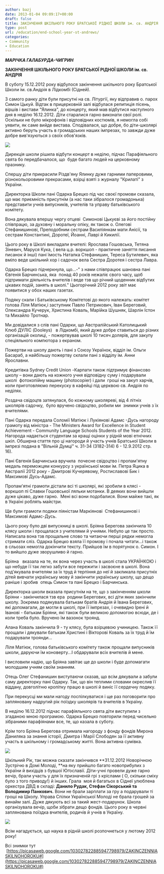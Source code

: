 ```yaml
---
author: bazj
date: 2013-01-04 09:09:17+00:00
draft: false
title: ЗАКІНЧЕННЯ ШКІЛЬНОГО РОКУ БРАТСЬКОЇ РІДНОЇ ШКОЛИ ім. св. АНДРІЯ
type: post
url: /education/end-school-year-st-andrews/
categories:
- Community
- Education
---
```


**_МАРІЧКА ГАЛАБУРДА-ЧИГРИН_**


**ЗАКІНЧЕННЯ ШКІЛЬНОГО РОКУ БРАТСЬКОЇ РІДНОЇ ШКОЛИ ім. св. АНДРІЯ**


В суботу 15.12.2012 року відбулося закінчення шкільного року Братської Школи ім. св.Андрія в Лідкомбі (Сідней).

З самого ранку діти були присутні на св. Літургії, яку відправив о. парох Симон Цькуй. Відтак в прицерковній залі відбулася репитиція пісень, віршів і вистави "Ялинка", до концерту, який мав відбутися наступного дня в неділю 16.12.2012. Діти старалися гарно виконати свої ролі. Оскільки не було мікрофонів і відповідних костюмів, я немогла собі уявити, як саме вийде вистава. Сподівалася, що добре, бо діти-школярі активно беруть участь в громадських наших імпрезах, то завжди дуже добре вив'язуються з своїх обов'язків.

[![](http://www.ozeukes.com/wp-content/uploads/2013/01/DSCN17672.jpg)
](http://www.ozeukes.com/wp-content/uploads/2013/01/DSCN17672.jpg)

Дирекція школи рішила відбути концерт в неділю, підчас Парафіяльного свята бо передбачалося, що  буде багато людей на церковному празнику.

Спершу діти прикрасили Різдв'яну Ялинку дуже гарними паперовими, різнокольоровими прекрасами, взірці взяті з журналу "Крилаті" з України. 

Директорка Школи пані Одарка Брецко під час своєї промови сказала, що має приємність присутнім (а нас таки зібралося громадонька) представити учнів випусників, учителів та управу батьківського комітету.

Вона дякувала впершу чергу отцеві  Симонові Цькуєві за його постійну співпрацю, за духовну і моральну опіку, як також о. Олегові Стефанишинові, Преподобним сестрам Василіянкам мати Анісії, та сестрам Константині, Доротеї, Йоанні, Лаврі й Кикилії.

Цього року в Школі викладали вчителі: Ярослава Гошовська, Тетяна Зіневич, Маруся Кука, ( вела ц.р. воркшоп - практичне заняття писання писанок й інші) пані їмость Наталка Стефанишин, Тереса Бутилевич, яка вміло веде шкільний хор і садочок вела Сестра Доротея і сестра Лавра.

Одарка Брецко підчеркнула, що...-" з нами співпрацює шановна пані Євгенія Барчинська, яка  понад 40 років нежаліє свого часу, щоб підтримати діяльність вчителів і веде тзв що річний щоденник відбутих цікавих подій, занять в школі." Цьогорічний 2012 року звіт має появитися у обох наших газетах.

Подяку скали і Батьківському Комітетові до якого належать: комітет голова Ліля Матіюк,і заступник Павло Петрикович, Іван Береговий, Олександра Кучерук, Христина Коваль, Марійка Шушняк, Шарлін Істон та Михайло Тротнар.

Ми довідалися з слів пані Одарки, що Австралійський Католицький Клюб ДУЛІС (Dooleys)   в Лідкомбі, який дуже добре ставиться до різних організацій околиці, - пожертвував школі 10 тисяч долярів, для закупу спеціяльного компютора з екраном.

Пожертви на школу дають і пані з Союзу Українок, відділ ім. Ольги Басараб, а найбільшу пожертву склали пані з відділу ім. Анни  Ярославни. 

Кредитівка Sydney Credit Union -Карпати також підтримує фінансово школу – вони дають на кожного учня відповідну суму і подарували школі  фотокопійну машину (photocopier) і дали  гроші на закуп харчів, коли приготовляємо перекуску в кафейці під церквою св. Андрія по неділях.

Роздача свідоцтв затянулася, бо кожному школяреві, від 4 літніх школярів садочку,  було вручено свідоцтво, робили ми  знимки учнів з їх вчителями.

Пані Одарка передала Соломії Матіюк і Лукіянові Адамс -Дусь нагороду грамоту від міністра - The Ministers Award for Excellence in Student Achievement - Community Language Schools Students of the Year 2012.  Нагорода надається студентам за кращі оцінки у рідній мові етнічних шкіл. Обширна стаття про ці нагороди й участь учнів Братської Школи в імпрезі подана в "Вільній Думці" ч. 31-34 (3182-314) 6 - 12.9.2012 стр. 16).

Пані Євгенія Барчинська вручила  почесне свідоцтво і пропам'ятну медаль переможцям конкурсу з української мови ім. Петра Яцика в Австралії 2012 року - Дмитрові Кучерявому, Ростиславові Бик і Максимові Дусь-Адамс. 

Пропам'ятні грамоти дістали всі ті школярі, які зробили в клясі - воркшоп пі Славки Гошовської ляльки мотанки. В деяких вони вийшли дуже цікаво, дуже гарно.  Мені всі вони подобалися. Вони майже такі, як в Україні роблять майстри. 

Ще були грамоти подяки піяністам Маркіянові  Стефанишинові і Максимові Адамс-Дусь. 

Цього року було дві випускниці в школі. Бріяна Берегова закінчила 10 клясу школи і прощалася з учителями й учнями. Небуло це так просто. Написала вона тзв прощальне слово та читаючи перші рядки немогла стримати сліз. Одарка Брецко взяла її промову і почала читати...і також в сльозах немогла докінчити тексту. Прийшов їм в порятунок о. Симон. І то вийшло дуже зворушливо й гарно.

Бріяна   вказала на те, як вона через участь в школі стала УКРАЇНКОЮ і що небуде її так легко забути все пережити і засвоєне в школі. Вона под'якувала вчителям за їх труд й терпіння до неї й закликала присутніх дітей вивчати українську мову й закінчити українську школу, що дещо раніше і зробив  отець Симон та пані Брецко і Барчинська.

Директорка школи вказала присутнім на те, що з закінченням школи Бріяни - закінчилася тзв ера  родини Берегових, всі діти яких закінчили школу. Зокрема подякувала батькам братів Андрія й Івана Берегових, які допомагали, де могли в школі, при її імпрезах, і очевидно Ірені й Іванові - батькам Бріяни, які також були великою допомогою всюди, де і коли треба було. Вручено їм вазонок троянд.

Алана Коваль закінчила 9 - ту клясу, була взірцевою учиницею. Також її прощали і дякували батькам Христині і Вікторові Коваль за їх труд й їм подарували троянди...

Ліля Матіюк, голова батьківського комітету також прощали випусників школи, даруючи їм коноверту...І обдарували всіх вчителів й мене.

І висловили надію, що Бріяна завітає ще до школи і буде допомагати молодшим учням своїм знанням.

Отець Олег Стефанишин виступаючи сказав, що всім дякували а забули саму директорку пані Одарку. Так, що він теплими словами окреслив її віддану, довголітню кропітку працю в школі й виніс її сердечну подяку.

При перекусці ми мали нагоду поспілкуватися і ще раз поговорити про запляновану надругий рік поїздку школярів та вчителів в Україну.

В неділю 16.12.2012 підчас парафіяльного свята діти виступили з згаданою мною програмою. Одарка Брецко повторили перед чисельно зібраними парафіянами все, те, що казала в суботу.

Крім того Бріяна Берегова отримала нагороду з фонду фондів Мирона Даниляка за знання історії, Дмитра і Марії Слободян за її активну участь в шкільному і громадському житті. Вона активна сумівка.

[![](http://www.ozeukes.com/wp-content/uploads/2013/01/DSCN1778.jpg)
](http://www.ozeukes.com/wp-content/uploads/2013/01/DSCN1778.jpg)

Шкільний Рік, так можна сказати закінчився **31.12.2012 Новорічною Зустрічю в Домі Молоді, **на яку прийшло багато новоприбулих з України й вихідців з бувшої Юґославії. Діти-учні провели дуже гарно вечір, брали участь у для їх призначеній грі з кріслами ( О, скільки сміху було з того приводу!) й інших. Грала  моя й багатьох в Сіднеї улюблена оркестра ДВД в складі: **Данило Рудак, Стефан Сікорський та Володимир Панкович.** Вони не брали зарплати за гру а подарували ті гроші на Школу. Управа Спілки Української Молоді не брала грошей за винайм залі. Дуже дякують всі за такий жест-подарунок. Школа організувала вечір, щоби зібрати дещо фондів. Цього року в червні заплянована поїздка вчителів, родичів й учнів в Україну. 

[![](http://www.ozeukes.com/wp-content/uploads/2013/01/DSCN18031.jpg)
](http://www.ozeukes.com/wp-content/uploads/2013/01/DSCN18031.jpg)

Всім нагадується, що наука в рідній школі розпочнеться у лютому 2012 року! 

Всі знимки тут  [https://picasaweb.google.com/103027822885947798979/ZAKINCZENNIASKILNOHOROKU#](https://picasaweb.google.com/103027822885947798979/ZAKINCZENNIASKILNOHOROKU#)
